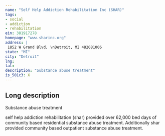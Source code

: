```yaml
---
name: "Self Help Addiction Rehabilitation Inc (SHAR)"
tags:
- social
- addiction
- rehabilitation
ein: 381917278
homepage: "www.sharinc.org"
address: |
 1852 W Grand Blvd, \nDetroit, MI 482081006
state: "MI"
city: "Detroit"
lng: 
lat: 
description: "Substance abuse treatment"
is_501c3: X
---
```


## Long description

Substance abuse treatment
  
  self help addiction rehabilitation (shar) provided over 62,000 bed days of community based residential substance abuse treatment. Additionally shar provided community based outpatient substance abuse treatment. 
